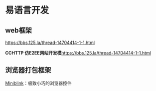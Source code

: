 # 易语言开发

## web框架

https://bbs.125.la/thread-14704414-1-1.html



**CCHTTP 仿E2EE网站开发模**https://bbs.125.la/thread-14704414-1-1.html



## 浏览器打包框架

[Miniblink](https://miniblink.net/index.html)：极致小巧的浏览器控件

